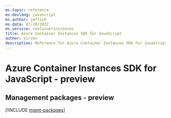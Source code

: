 ```yaml
---
ms.topic: reference
ms.devlang: javascript
ms.author: jeffish
ms.data: 07/20/2022
ms.service: containerinstances
title: Azure Container Instances SDK for JavaScript
author: xirzec
description: Reference for Azure Container Instances SDK for JavaScript
---
```

# Azure Container Instances SDK for JavaScript - preview

## Management packages - preview
[!INCLUDE [mgmt-packages](container-instances-mgmt-index.md)]
